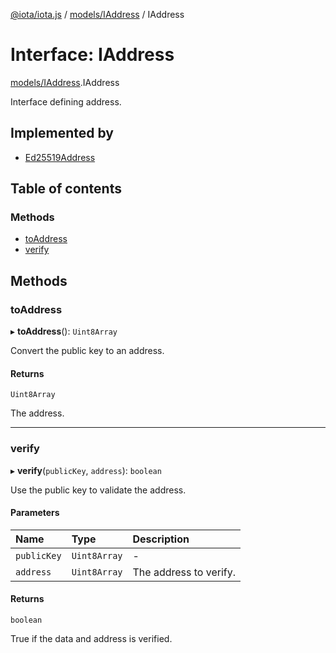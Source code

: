 [@iota/iota.js](../README.md) / [models/IAddress](../modules/models_iaddress.md) / IAddress

# Interface: IAddress

[models/IAddress](../modules/models_iaddress.md).IAddress

Interface defining address.

## Implemented by

- [Ed25519Address](../classes/addresstypes_ed25519address.ed25519address.md)

## Table of contents

### Methods

- [toAddress](models_iaddress.iaddress.md#toaddress)
- [verify](models_iaddress.iaddress.md#verify)

## Methods

### toAddress

▸ **toAddress**(): `Uint8Array`

Convert the public key to an address.

#### Returns

`Uint8Array`

The address.

___

### verify

▸ **verify**(`publicKey`, `address`): `boolean`

Use the public key to validate the address.

#### Parameters

| Name | Type | Description |
| :------ | :------ | :------ |
| `publicKey` | `Uint8Array` | - |
| `address` | `Uint8Array` | The address to verify. |

#### Returns

`boolean`

True if the data and address is verified.
